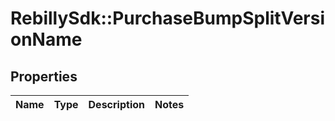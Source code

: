 # RebillySdk::PurchaseBumpSplitVersionName

## Properties
Name | Type | Description | Notes
------------ | ------------- | ------------- | -------------

